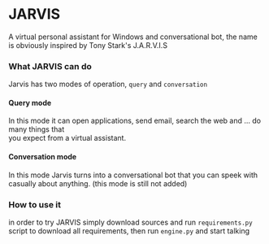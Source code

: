 # JARVIS
A virtual personal assistant for Windows and conversational bot, the name is obviously inspired by Tony Stark's J.A.R.V.I.S

### What JARVIS can do
Jarvis has two modes of operation, `query` and `conversation` <br>
#### Query mode
In this mode it can open applications, send email, search the web and ...  do many things that <br>
you expect from a virtual assistant.

#### Conversation mode
In this mode Jarvis turns into a conversational bot that you can speek with casually about anything. (this mode is still not added)

### How to use it
in order to try JARVIS simply download sources and run `requirements.py` script to download all requirements, then run `engine.py` and start talking

